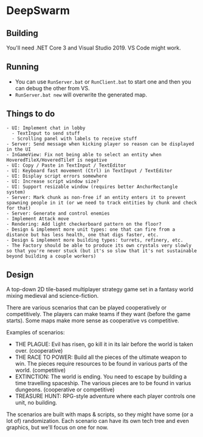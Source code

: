 # DeepSwarm

## Building

You'll need .NET Core 3 and Visual Studio 2019. VS Code might work.

## Running

 * You can use `RunServer.bat` or `RunClient.bat` to start one and then you can debug the other from VS.
 * `RunServer.bat new` will overwrite the generated map.

## Things to do

    - UI: Implement chat in lobby
      - TextInput to send stuff
      - Scrolling panel with labels to receive stuff
    - Server: Send message when kicking player so reason can be displayed in the UI
    - InGameView: Fix not being able to select an entity when HoveredTileX/HoveredTileY is negative
    - UI: Copy / Paste in TextInput / TextEditor
    - UI: Keyboard fast movement (Ctrl) in TextInput / TextEditor
    - UI: Display script errors somewhere
    - UI: Increase script window size?
    - UI: Support resizable window (requires better AnchorRectangle system)
    - Server: Mark chunk as non-free if an entity enters it to prevent spawning people in it (or we need to track entities by chunk and check for that)
    - Server: Generate and control enemies
    - Implement Attack move
    - Rendering: Add light checkerboard pattern on the floor?
    - Design & implement more unit types: one that can fire from a distance but has less health, one that digs faster, etc.
    - Design & implement more building types: turrets, refinery, etc.
    - The Factory should be able to produce its own crystals very slowly so that you're never stuck (but it's so slow that it's not sustainable beyond building a couple workers)

## Design

A top-down 2D tile-based multiplayer strategy game set in a fantasy world mixing medieval and science-fiction.

There are various scenarios that can be played cooperatively or competitively. The players can make teams if they want (before the game starts). Some maps make more sense as cooperative vs competitive.

Examples of scenarios:

  * THE PLAGUE: Evil has risen, go kill it in its lair before the world is taken over. (cooperative)
  * THE RACE TO POWER: Build all the pieces of the ultimate weapon to win. The pieces require resources to be found in various parts of the world. (competitive)
  * EXTINCTION: The world is ending. You need to escape by building a time travelling spaceship. The various pieces are to be found in varius dungeons. (cooperative or competitive)
  * TREASURE HUNT: RPG-style adventure where each player controls one unit, no building.

The scenarios are built with maps & scripts, so they might have some (or a lot of) randomization.
Each scenario can have its own tech tree and even graphics, but we'll focus on one for now.

